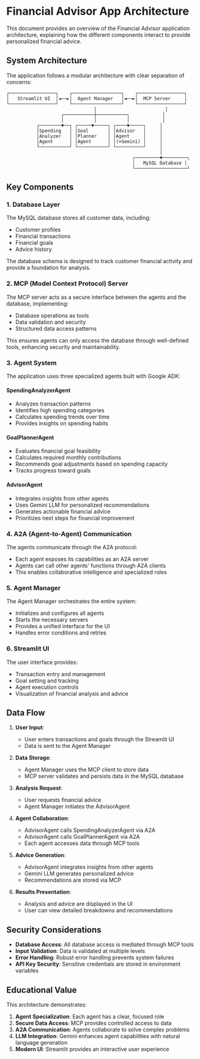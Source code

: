 # Financial Advisor App Architecture

This document provides an overview of the Financial Advisor application architecture, explaining how the different components interact to provide personalized financial advice.

## System Architecture

The application follows a modular architecture with clear separation of concerns:

```
┌─────────────────┐    ┌──────────────────┐    ┌─────────────────┐
│   Streamlit UI  │◄──►│  Agent Manager   │◄──►│  MCP Server     │
└─────────────────┘    └──────────────────┘    └─────────────────┘
                                │                         │
                    ┌───────────┼───────────┐            │
                    │           │           │            │
           ┌────────▼──┐ ┌─────▼─────┐ ┌────▼─────┐     │
           │Spending   │ │Goal       │ │Advisor   │     │
           │Analyzer   │ │Planner    │ │Agent     │     │
           │Agent      │ │Agent      │ │(+Gemini) │     │
           └───────────┘ └───────────┘ └──────────┘     │
                                                        │
                                              ┌─────────▼─────────┐
                                              │   MySQL Database │
                                              └───────────────────┘
```

## Key Components

### 1. Database Layer

The MySQL database stores all customer data, including:
- Customer profiles
- Financial transactions
- Financial goals
- Advice history

The database schema is designed to track customer financial activity and provide a foundation for analysis.

### 2. MCP (Model Context Protocol) Server

The MCP server acts as a secure interface between the agents and the database, implementing:
- Database operations as tools
- Data validation and security
- Structured data access patterns

This ensures agents can only access the database through well-defined tools, enhancing security and maintainability.

### 3. Agent System

The application uses three specialized agents built with Google ADK:

#### SpendingAnalyzerAgent
- Analyzes transaction patterns
- Identifies high spending categories
- Calculates spending trends over time
- Provides insights on spending habits

#### GoalPlannerAgent
- Evaluates financial goal feasibility
- Calculates required monthly contributions
- Recommends goal adjustments based on spending capacity
- Tracks progress toward goals

#### AdvisorAgent
- Integrates insights from other agents
- Uses Gemini LLM for personalized recommendations
- Generates actionable financial advice
- Prioritizes next steps for financial improvement

### 4. A2A (Agent-to-Agent) Communication

The agents communicate through the A2A protocol:
- Each agent exposes its capabilities as an A2A server
- Agents can call other agents' functions through A2A clients
- This enables collaborative intelligence and specialized roles

### 5. Agent Manager

The Agent Manager orchestrates the entire system:
- Initializes and configures all agents
- Starts the necessary servers
- Provides a unified interface for the UI
- Handles error conditions and retries

### 6. Streamlit UI

The user interface provides:
- Transaction entry and management
- Goal setting and tracking
- Agent execution controls
- Visualization of financial analysis and advice

## Data Flow

1. **User Input**:
   - User enters transactions and goals through the Streamlit UI
   - Data is sent to the Agent Manager

2. **Data Storage**:
   - Agent Manager uses the MCP client to store data
   - MCP server validates and persists data in the MySQL database

3. **Analysis Request**:
   - User requests financial advice
   - Agent Manager initiates the AdvisorAgent

4. **Agent Collaboration**:
   - AdvisorAgent calls SpendingAnalyzerAgent via A2A
   - AdvisorAgent calls GoalPlannerAgent via A2A
   - Each agent accesses data through MCP tools

5. **Advice Generation**:
   - AdvisorAgent integrates insights from other agents
   - Gemini LLM generates personalized advice
   - Recommendations are stored via MCP

6. **Results Presentation**:
   - Analysis and advice are displayed in the UI
   - User can view detailed breakdowns and recommendations

## Security Considerations

- **Database Access**: All database access is mediated through MCP tools
- **Input Validation**: Data is validated at multiple levels
- **Error Handling**: Robust error handling prevents system failures
- **API Key Security**: Sensitive credentials are stored in environment variables

## Educational Value

This architecture demonstrates:
1. **Agent Specialization**: Each agent has a clear, focused role
2. **Secure Data Access**: MCP provides controlled access to data
3. **A2A Communication**: Agents collaborate to solve complex problems
4. **LLM Integration**: Gemini enhances agent capabilities with natural language generation
5. **Modern UI**: Streamlit provides an interactive user experience
